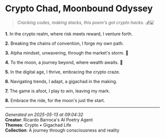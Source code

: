 # Crypto Chad, Moonbound Odyssey

> *Cracking codes, making stacks, this poem's got crypto hacks. 💰💻*

**1.** In the crypto realm, where risk meets reward, I venture forth.


**2.** Breaking the chains of convention, I forge my own path.


**3.** Alpha mindset, unwavering, through the market's storm. 💪


**4.** To the moon, a journey beyond, where wealth awaits. 🚀


**5.** In the digital age, I thrive, embracing the crypto craze.


**6.** Navigating trends, I adapt, a gigachad in the making.


**7.** The game is afoot, I play to win, leaving my mark.


**8.** Embrace the ride, for the moon's just the start.



---

*Generated on 2025-05-13 at 09:04:32*  
**Creator**: Ricardo Barroca's AI Poetry Agent  
**Themes**: Crypto • Gigachad Life  
**Collection**: A journey through consciousness and reality